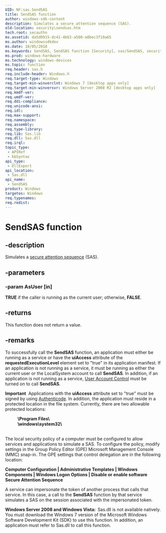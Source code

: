 ```yaml
---
UID: NF:sas.SendSAS
title: SendSAS function
author: windows-sdk-content
description: Simulates a secure attention sequence (SAS).
old-location: security\sendsas.htm
tech.root: secauthn
ms.assetid: da5d0915-dc41-4b63-a500-a0bec3f19a65
ms.author: windowssdkdev
ms.date: 10/05/2018
ms.keywords: SendSAS, SendSAS function [Security], sas/SendSAS, security.sendsas
ms.prod: windows-hardware
ms.technology: windows-devices
ms.topic: function
req.header: sas.h
req.include-header: Windows.h
req.target-type: Windows
req.target-min-winverclnt: Windows 7 [desktop apps only]
req.target-min-winversvr: Windows Server 2008 R2 [desktop apps only]
req.kmdf-ver: 
req.umdf-ver: 
req.ddi-compliance: 
req.unicode-ansi: 
req.idl: 
req.max-support: 
req.namespace: 
req.assembly: 
req.type-library: 
req.lib: Sas.lib
req.dll: Sas.dll
req.irql: 
topic_type:
 - APIRef
 - kbSyntax
api_type:
 - DllExport
api_location:
 - Sas.dll
api_name:
 - SendSAS
product: Windows
targetos: Windows
req.typenames: 
req.redist: 
---
```


# SendSAS function


## -description


Simulates a <a href="https://msdn.microsoft.com/3e9d7672-2314-45c8-8178-5a0afcfd0c50">secure attention sequence</a> (SAS).


## -parameters




### -param AsUser [in]

<b>TRUE</b> if the caller is running as the current user; otherwise, <b>FALSE</b>.


## -returns



This function does not return a value.




## -remarks



To successfully call the <b>SendSAS</b> function, an application must either be running as a service or have the <b>uiAccess</b> attribute of the <b>requestedExecutionLevel</b> element set to "true" in its application manifest. If an application is not running as a service, it must be running as either the current user or the LocalSystem account to call <b>SendSAS</b>. In addition, if an application is not running as a service, <a href="https://msdn.microsoft.com/8a7ba726-c2a6-4b7b-b664-3c6fcfbfb221">User Account Control</a> must be turned on to call <b>SendSAS</b>. 

<div class="alert"><b>Important</b>  Applications with the <b>uiAccess</b> attribute set to "true" must be signed by using <a href="_inet_authenticode_node_entry">Authenticode</a>. In addition, the application must reside in a protected location in the file system. Currently, there are two allowable protected locations:<dl>
<dd><b>\Program Files\</b></dd>
<dd><b>\windows\system32\</b></dd>
</dl>
</div>
<div> </div>
The local security policy of a computer must be configured to allow services and applications to simulate a SAS. To configure the policy, modify settings in the Group Policy Editor (GPE) Microsoft Management Console (MMC) snap-in. The GPE settings that control delegation are in the following location:

<b>Computer Configuration | Administrative Templates | Windows Components | Windows Logon Options | Disable or enable software Secure Attention Sequence</b>

A service can impersonate the token of another process that calls that service. In this case, a call to the <b>SendSAS</b> function by that service simulates a SAS on the session associated with the impersonated token.

<b>Windows Server 2008 and Windows Vista:  </b>Sas.dll is not available natively. You must download the Windows 7 version of the Microsoft Windows Software Development Kit (SDK)  to use this function. In addition, an application must refer to Sas.dll to call this function.



